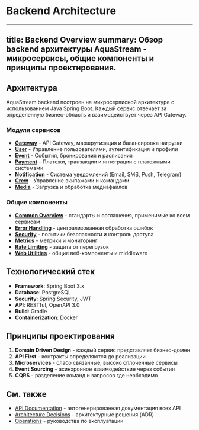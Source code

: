 # Backend Architecture

---
title: Backend Overview
summary: Обзор backend архитектуры AquaStream - микросервисы, общие компоненты и принципы проектирования.
---

## Архитектура

AquaStream backend построен на микросервисной архитектуре с использованием Java Spring Boot. Каждый сервис отвечает за определенную бизнес-область и взаимодействует через API Gateway.

### Модули сервисов

- **[Gateway](gateway/README.md)** - API Gateway, маршрутизация и балансировка нагрузки
- **[User](user/README.md)** - Управление пользователями, аутентификация и профили
- **[Event](event/README.md)** - События, бронирования и расписания
- **[Payment](payment/README.md)** - Платежи, транзакции и интеграции с платежными системами
- **[Notification](notification/README.md)** - Система уведомлений (Email, SMS, Push, Telegram)
- **[Crew](crew/README.md)** - Управление экипажами и командами
- **[Media](media/README.md)** - Загрузка и обработка медиафайлов

### Общие компоненты

- **[Common Overview](common/README.md)** - стандарты и соглашения, применимые ко всем сервисам
- **[Error Handling](common/error-handling.md)** - централизованная обработка ошибок
- **[Security](common/security.md)** - политики безопасности и контроль доступа
- **[Metrics](common/metrics.md)** - метрики и мониторинг
- **[Rate Limiting](common/rate-limiting.md)** - защита от перегрузок
- **[Web Utilities](common/web-utilities.md)** - общие веб-компоненты и middleware

## Технологический стек

- **Framework**: Spring Boot 3.x
- **Database**: PostgreSQL
- **Security**: Spring Security, JWT
- **API**: RESTful, OpenAPI 3.0
- **Build**: Gradle
- **Containerization**: Docker

## Принципы проектирования

1. **Domain Driven Design** - каждый сервис представляет бизнес-домен
2. **API First** - контракты определяются до реализации
3. **Microservices** - слабо связанные, высоко сплоченные сервисы
4. **Event Sourcing** - асинхронное взаимодействие через события
5. **CQRS** - разделение команд и запросов где необходимо

## См. также

- [API Documentation](../api/index.md) - автогенерированная документация всех API
- [Architecture Decisions](../decisions/index.md) - архитектурные решения (ADR)
- [Operations](../operations/README.md) - руководства по эксплуатации
